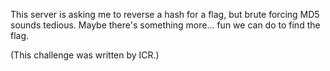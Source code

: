 This server is asking me to reverse a hash for a flag, but brute forcing MD5 sounds tedious. Maybe there's something more... fun we can do to find the flag.

(This challenge was written by ICR.)
